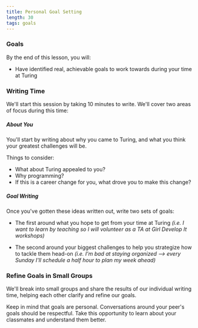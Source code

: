 ```yaml
---
title: Personal Goal Setting
length: 30
tags: goals
---
```


### Goals

By the end of this lesson, you will:

* Have identified real, achievable goals to work towards during your time at Turing

### Writing Time

We'll start this session by taking 10 minutes to write. We'll cover two areas of focus during this time:

##### About You

You'll start by writing about why you came to Turing, and what you think your greatest challenges will be.

Things to consider:

* What about Turing appealed to you?
* Why programming?
* If this is a career change for you, what drove you to make this change?

##### Goal Writing

Once you've gotten these ideas written out, write two sets of goals:

* The first around what you hope to get from your time at Turing _(i.e. I want to learn by teaching so I will volunteer as a TA at Girl Develop It workshops)_

* The second around your biggest challenges to help you strategize how to tackle them head-on _(i.e. I'm bad at staying organized --> every Sunday I'll schedule a half hour to plan my week ahead)_

### Refine Goals in Small Groups

We'll break into small groups and share the results of our individual writing time, helping each other clarify and refine our goals.

Keep in mind that goals are personal. Conversations around your peer's goals should be respectful. Take this opportunity to learn about your classmates and understand them better.
